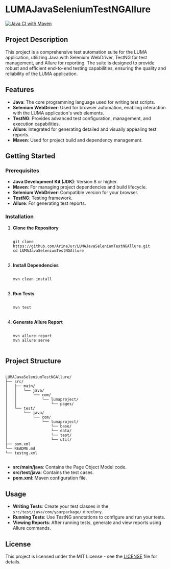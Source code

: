 # LUMAJavaSeleniumTestNGAllure
[![Java CI with Maven](https://github.com/ArinaJur/LUMAJavaSeleniumTestNGAllure/actions/workflows/build.yml/badge.svg)](https://github.com/ArinaJur/LUMAJavaSeleniumTestNGAllure/actions/workflows/build.yml)
<!DOCTYPE html>
<html lang="en">
<head>
    <meta charset="UTF-8">
    <meta name="viewport" content="width=device-width, initial-scale=1.0">
    <title>LUMA Java Selenium TestNG Allure</title>
</head>
<body>

<h2>Project Description</h2>
<p>This project is a comprehensive test automation suite for the LUMA application, utilizing Java with Selenium WebDriver, TestNG for test management, and Allure for reporting. The suite is designed to provide robust and efficient end-to-end testing capabilities, ensuring the quality and reliability of the LUMA application.</p>

<h2>Features</h2>
<ul>
    <li><strong>Java</strong>: The core programming language used for writing test scripts.</li>
    <li><strong>Selenium WebDriver</strong>: Used for browser automation, enabling interaction with the LUMA application's web elements.</li>
    <li><strong>TestNG</strong>: Provides advanced test configuration, management, and execution capabilities.</li>
    <li><strong>Allure</strong>: Integrated for generating detailed and visually appealing test reports.</li>
    <li><strong>Maven</strong>: Used for project build and dependency management.</li>
</ul>

<h2>Getting Started</h2>

<h3>Prerequisites</h3>
<ul>
    <li><strong>Java Development Kit (JDK)</strong>: Version 8 or higher.</li>
    <li><strong>Maven</strong>: For managing project dependencies and build lifecycle.</li>
    <li><strong>Selenium WebDriver</strong>: Compatible version for your browser.</li>
    <li><strong>TestNG</strong>: Testing framework.</li>
    <li><strong>Allure</strong>: For generating test reports.</li>
</ul>

<h3>Installation</h3>
<ol>
<li><strong>Clone the Repository</strong>
<pre>
<code>
git clone https://github.com/ArinaJur/LUMAJavaSeleniumTestNGAllure.git
cd LUMAJavaSeleniumTestNGAllure
</code>
</pre>
</li>

<li><strong>Install Dependencies</strong>
<pre>
<code>
mvn clean install
</code>
</pre>
</li>

<li><strong>Run Tests</strong>
<pre>
<code>
mvn test
</code>
</pre>
</li>

<li><strong>Generate Allure Report</strong>
<pre>
<code>
mvn allure:report
mvn allure:serve
</code>
</pre>
</li>
</ol>

<h2>Project Structure</h2>
<pre>
<code>
LUMAJavaSeleniumTestNGAllure/
├── src/
│   ├── main/
│   │   └── java/
│   │       └── com/
│   │           └── lumaproject/
│   │               └── pages/
│   └── test/
│       └── java/
│           └── com/
│               └── lumaproject/
│                   └── base/
│                   └── data/
│                   └── test/
│                   └── util/
├── pom.xml
└── README.md
└── testng.xml
    </code>
</pre>
<ul>
    <li><strong>src/main/java</strong>: Contains the Page Object Model code.</li>
    <li><strong>src/test/java</strong>: Contains the test cases.</li>
    <li><strong>pom.xml</strong>: Maven configuration file.</li>
</ul>

<h2>Usage</h2>
<ul>
    <li><strong>Writing Tests</strong>: Create your test classes in the <code>src/test/java/com/yourpackage/</code> directory.</li>
    <li><strong>Running Tests</strong>: Use TestNG annotations to configure and run your tests.</li>
    <li><strong>Viewing Reports</strong>: After running tests, generate and view reports using Allure commands.</li>
</ul>

<h2>License</h2>
<p>This project is licensed under the MIT License - see the <a href="LICENSE">LICENSE</a> file for details.</p>

</body>
</html>
